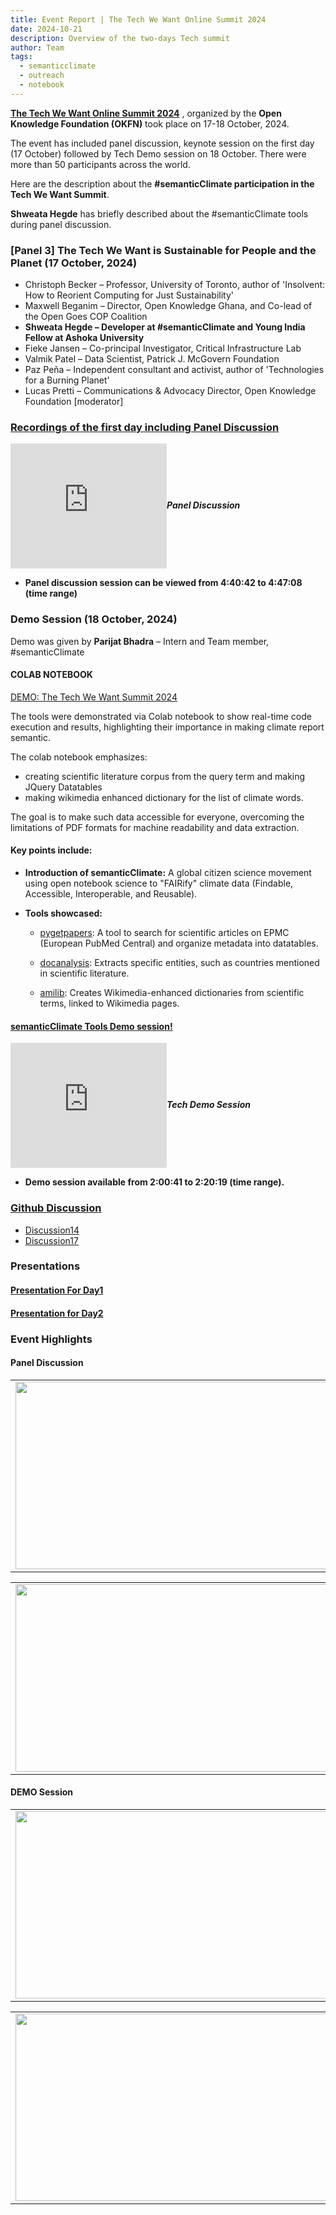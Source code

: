 ```yaml
---
title: Event Report | The Tech We Want Online Summit 2024
date: 2024-10-21
description: Overview of the two-days Tech summit
author: Team
tags:
  - semanticclimate
  - outreach
  - notebook
---
```


**[The Tech We Want Online Summit 2024](https://okfn.org/en/events/the-tech-we-want-online-summit/#)** , organized by the **Open Knowledge Foundation (OKFN)** took place on 17-18 October, 2024.

The event has included panel discussion, keynote session on the first day (17 October) followed by Tech Demo session on 18 October. There were more than 50 participants across the world. 

Here are the description about the **#semanticClimate participation in the Tech We Want Summit**.

**Shweata Hegde** has briefly described about the #semanticClimate tools during panel discussion.

### [Panel 3] The Tech We Want is Sustainable for People and the Planet (17 October, 2024)
- Christoph Becker – Professor, University of Toronto, author of 'Insolvent: How to Reorient Computing for Just Sustainability'
- Maxwell Beganim – Director, Open Knowledge Ghana, and Co-lead of the Open Goes COP Coalition
- **Shweata Hegde – Developer at #semanticClimate and Young India Fellow at Ashoka University**
- Fieke Jansen – Co-principal Investigator, Critical Infrastructure Lab
- Valmik Patel – Data Scientist, Patrick J. McGovern Foundation
- Paz Peña – Independent consultant and activist, author of 'Technologies for a Burning Planet'
- Lucas Pretti – Communications & Advocacy Director, Open Knowledge Foundation [moderator]

### [Recordings of the first day including Panel Discussion](https://www.youtube.com/watch?v=o50Jd1w6xKw&t=2s)

<div style="display: flex; align-items: center; gap: 20 px; margin-bottom: 20 px;">
  <iframe width="250" height="200" src="https://www.youtube.com/embed/o50Jd1w6xKw" frameborder="0" allow="accelerometer; autoplay; clipboard-write; encrypted-media; gyroscope; picture-in-picture" allowfullscreen></iframe>
  <div>
    <h5 style="font-size: 1.2 rem; font-family: -apple-system,BlinkMacSystemFont,"Segoe UI",Helvetica,Arial,sans-serif,"Apple Color Emoji","Segoe UI Emoji","Segoe UI Symbol"; color: #000000;>Panel Discussion</h5>
  </div>
</div>

- **Panel discussion session can be viewed from 4:40:42 to 4:47:08 (time range)**

### Demo Session (18 October, 2024)
	
Demo was given by **Parijat Bhadra** – Intern and Team member, #semanticClimate

#### COLAB NOTEBOOK
[DEMO: The Tech We Want Summit 2024](https://colab.research.google.com/drive/1WUP8IUKvMV14LiOGSvrDMk9k0Oknd9rk#scrollTo=oNK1JLBW-Cle)

The tools were demonstrated via Colab notebook to show real-time code execution and results, highlighting their importance in making climate report semantic.

The colab notebook emphasizes:
- creating scientific literature corpus from the query term and making JQuery Datatables
- making wikimedia enhanced dictionary for the list of climate words.

The goal is to make such data accessible for everyone, overcoming the limitations of PDF formats for machine readability and data extraction.

#### Key points include:
  - **Introduction of semanticClimate:** A global citizen science movement using open notebook science to "FAIRify" climate data (Findable, Accessible, Interoperable, and Reusable).
  
  - **Tools showcased:**
  
      - [pygetpapers](https://semanticclimate.github.io/p/en/posts/lit_search/): A tool to search for scientific articles on EPMC (European PubMed Central) and organize metadata into datatables.
  
      - [docanalysis](https://semanticclimate.github.io/p/en/posts/doc_tutorial/): Extracts specific entities, such as countries mentioned in scientific literature.

      - [amilib](https://semanticclimate.github.io/p/en/posts/ami_tutorial/): Creates Wikimedia-enhanced dictionaries from scientific terms, linked to Wikimedia pages.

#### [semanticClimate Tools Demo session!](https://www.youtube.com/watch?v=V7Sxo0IXe8g&t=4s)

<div style="display: flex; align-items: center; gap: 20 px; margin-bottom: 20 px;">
  <iframe width="250" height="200" src="https://www.youtube.com/embed/V7Sxo0IXe8g" frameborder="0" allow="accelerometer; autoplay; clipboard-write; encrypted-media; gyroscope; picture-in-picture" allowfullscreen></iframe>
  <div>
    <h5 style="font-size: 1.2 rem; font-family: -apple-system,BlinkMacSystemFont,"Segoe UI",Helvetica,Arial,sans-serif,"Apple Color Emoji","Segoe UI Emoji","Segoe UI Symbol"; color: #000000;>Tech Demo Session</h5>
  </div>
</div>

- **Demo session available from 2:00:41 to 2:20:19 (time range).**

### [Github Discussion](https://github.com/orgs/semanticClimate/discussions)
  - [Discussion14](https://github.com/orgs/semanticClimate/discussions/14)
  - [Discussion17](https://github.com/orgs/semanticClimate/discussions/17)

### Presentations

#### [Presentation For Day1](https://github.com/semanticClimate/presentations/blob/main/the-tech-we-want-v2.pptx)

#### [Presentation for Day2](https://github.com/semanticClimate/presentations/blob/main/TheTechWeWant2024.pptx)

### Event Highlights

#### Panel Discussion

<table>
<tr>
<td><img src='{{ "/static/img/TTWW_pic2.png" | url }}' width="500" height="300"></td>
<td><img src='{{ "/static/img/TTWW_pic3.png" | url }}' width="500" height="300"></td>
</tr>   
</table>

<table>
<tr>
<td><img src='{{ "/static/img/TTWW_pic4.png" | url }}' width="500" height="300"></td>
<td><img src='{{ "/static/img/TTWW_pic5.png" | url }}' width="500" height="300"></td>
</tr>   
</table>

#### DEMO Session

<table>
<tr>
<td><img src='{{ "/static/img/Parijat_session_3.jpg" | url }}' width="500" height="300"></td>
<td><img src='{{ "/static/img/Parijat_session_4.jpg" | url }}' width="500" height="300"></td>
</tr>   
</table>

<table>
<tr>
<td><img src='{{ "/static/img/Parijat_session_7.jpg" | url }}' width="500" height="300"></td>
<td><img src='{{ "/static/img/Parijat_session_8.jpg" | url }}' width="500" height="300"></td>
</tr>   
</table>
